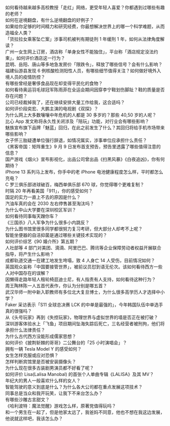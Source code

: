 如何看待越来越多高校教授「走红」网络，更受年轻人喜爱？你都遇到过哪些有趣的老师？  
如何在逆境翻盘，有什么逆境翻盘的好例子？  
如果给你足够的时间精力和研究经费，你最想解决世界上的哪一个科学难题，从而造福全人类？  
「货拉拉女乘客坠亡案」涉事司机被判有期徒刑 1 年缓刑 1 年，如何从法律角度解读？  
广州一女生网上订房，酒店称「单身女性不能独住」，平台称「酒店规定没法约束」，如何评价酒店这一行为？  
昆明、岳阳、唐山等多地急发房价「限跌令」，释放了哪些信号？会有什么影响？  
福建仙游县发现 6 例核酸检测阳性人员，有哪些细节值得关注？如何做好境外入境人员的疫情防控？  
有哪些曾经是奢侈食品现在却变得平民化的食物？  
如何看待奥运羽毛球冠军陈雨菲在全运会期间因穿李宁鞋划伤脚趾？鞋的质量是否存在问题？  
公司已经裁掉我了，还在继续安排大量工作给我，这合适吗？  
如何评价段奕宏、大鹏主演的电视剧《双探》？  
为什么网上大多数嚷嚷中年危机的人都是 30 多岁的？那些 40,50 岁的人呢？  
比心 App 发文称将永久性关闭涉及「陪玩」功能，对行业会有哪些影响？  
魅族宣布旗下品牌「魅蓝」回归，在此之前发生了什么？其回归将给手机市场带来哪些影响？  
女子怀三胎疑遭单位强行辞退，如情况属实，涉事单位应承担什么责任？  
《黑客帝国：矩阵重生》9 月 9 日发布首支预告，预告里透露了哪些值得注意的信息？  
国产游戏《烟火》宣布影视化，出品公司曾出品《扫黑风暴》《白夜追凶》，你有何期待？  
iPhone 13 系列马上发布，你手中的老 iPhone 电池健康程度怎么样，平时都怎么充电？  
C 罗三俱乐部进球破百，梅西单俱乐部 670 球，你觉得哪个更难复制？  
时隔 20 年再看美国「911」，你的感受如何？  
国足的实力一直上不去的原因是什么？  
汽油车真的会在 2030 左右停售甚至淘汰吗？  
为什么中山大学要在深圳校区军训？  
如何看待同事每天蹭你车？  
《三国杀》八人军争为什么很多小内跳反？  
为什么图书馆里很多同学都很努力复习考研，但大部分人却考不上呢？  
智能坐便器的自洁抑菌是通过哪些关键技术实现的？  
如何评价综艺《90 婚介所》第五期？  
人社部等 4 部门对美团、滴滴、阿里巴巴、腾讯等企业保障劳动者权益开展联合指导，将产生什么影响？  
成都轨道交通一在建工地发生垮塌，致 4 人身亡 14 人受伤，目前情况如何？  
英国观众妄称「中国要接管世界」，被前议员怼到语无伦次。该如何看待西方一些人对中国存在的误解？  
因懒得走路年轻人租轮椅逛迪士尼，有人指责有人支持，如何看待这种行为？  
周王陶林陈一人五首代表作，你认为分别是哪五首？  
武汉华师一附中新入职教师有多位北大复旦博士，为什么很多高学历人才选择中小学？  
Faker 采访表示「S11 全球总决赛 LCK 的中单是最强的」，今年韩国队伍中单选手真的很强吗？  
从《头号玩家》再到《失控玩家》，物理世界与虚拟世界的墙是否正在被打破？  
深圳游客体验水上「飞鱼」项目期间坠海失踪后死亡，三名经营者被刑拘，他们将承担什么法律责任？  
为什么古代西方没能形成儒家思想？  
如何评价《披荆斩棘的哥哥》二公舞台的「25 小时演唱会」？  
拥有一辆 Tesla Model Y 的感受如何？  
女生怎样克服或应对恐惧？  
怎样判断宾馆里是否被安装摄像头？  
为什么现在很多古装剧男演员都不好看了呢？  
如何评价 Lisa(Lalisa Manobal) 的首张个人单曲专辑《LALISA》及其 MV？  
年纪大的男人一般喜欢什么样的女人？  
智能驾驶的意义到底是什么？为什么各大公司都在重点发展这项技术？  
同事总是当众和我开玩笑，让我下不来台怎么办？  
有哪些沙雕古言甜文？  
《哈利波特：魔法觉醒》游戏怎么样，原著党值得玩吗？  
和一个男生在一起了，但是他家太远了，我爸妈不同意，他也不想在我这边发展，他说就这样吧，我该怎么办？  
